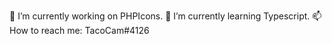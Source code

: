 🔭 I’m currently working on PHPIcons.
🌱 I’m currently learning Typescript.
📫 How to reach me: TacoCam#4126
